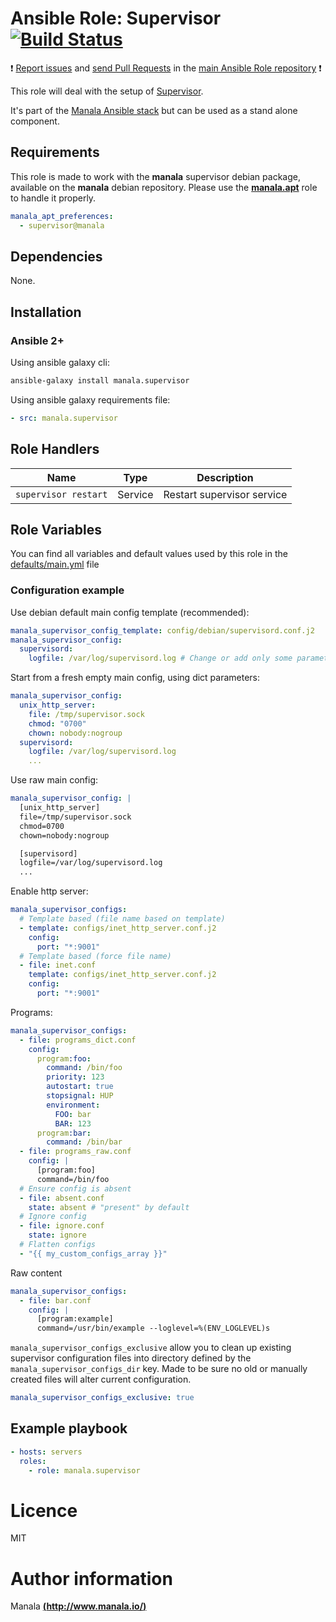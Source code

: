 # Ansible Role: Supervisor [![Build Status](https://travis-ci.org/manala/ansible-role-supervisor.svg?branch=master)](https://travis-ci.org/manala/ansible-role-supervisor)

:exclamation: [Report issues](https://github.com/manala/ansible-roles/issues) and [send Pull Requests](https://github.com/manala/ansible-roles/pulls) in the [main Ansible Role repository](https://github.com/manala/ansible-roles) :exclamation:

This role will deal with the setup of [Supervisor](http://supervisord.org/).

It's part of the [Manala Ansible stack](http://www.manala.io) but can be used as a stand alone component.

## Requirements

This role is made to work with the __manala__ supervisor debian package, available on the __manala__ debian repository. Please use the [**manala.apt**](https://galaxy.ansible.com/manala/apt/) role to handle it properly.

```yaml
manala_apt_preferences:
  - supervisor@manala
```

## Dependencies

None.

## Installation

### Ansible 2+

Using ansible galaxy cli:

```bash
ansible-galaxy install manala.supervisor
```

Using ansible galaxy requirements file:

```yaml
- src: manala.supervisor
```

## Role Handlers

| Name                 | Type    | Description                |
| -------------------- | ------- | -------------------------- |
| `supervisor restart` | Service | Restart supervisor service |

## Role Variables

You can find all variables and default values used by this role in the [defaults/main.yml](./defaults/main.yml) file

### Configuration example

Use debian default main config template (recommended):
```yaml
manala_supervisor_config_template: config/debian/supervisord.conf.j2
manala_supervisor_config:
  supervisord:
    logfile: /var/log/supervisord.log # Change or add only some parameters
```

Start from a fresh empty main config, using dict parameters:
```yaml
manala_supervisor_config:
  unix_http_server:
    file: /tmp/supervisor.sock
    chmod: "0700"
    chown: nobody:nogroup
  supervisord:
    logfile: /var/log/supervisord.log
    ...
```

Use raw main config:
```yaml
manala_supervisor_config: |
  [unix_http_server]
  file=/tmp/supervisor.sock
  chmod=0700
  chown=nobody:nogroup

  [supervisord]
  logfile=/var/log/supervisord.log
  ...
```

Enable http server:
```yaml
manala_supervisor_configs:
  # Template based (file name based on template)
  - template: configs/inet_http_server.conf.j2
    config:
      port: "*:9001"
  # Template based (force file name)
  - file: inet.conf
    template: configs/inet_http_server.conf.j2
    config:
      port: "*:9001"      
```

Programs:
```yaml
manala_supervisor_configs:
  - file: programs_dict.conf
    config:
      program:foo:
        command: /bin/foo
        priority: 123
        autostart: true
        stopsignal: HUP
        environment:
          FOO: bar
          BAR: 123
      program:bar:
        command: /bin/bar
  - file: programs_raw.conf
    config: |
      [program:foo]
      command=/bin/foo
  # Ensure config is absent
  - file: absent.conf
    state: absent # "present" by default
  # Ignore config
  - file: ignore.conf
    state: ignore
  # Flatten configs
  - "{{ my_custom_configs_array }}"
```

Raw content

```yaml
manala_supervisor_configs:
  - file: bar.conf
    config: |
      [program:example]
      command=/usr/bin/example --loglevel=%(ENV_LOGLEVEL)s
```

`manala_supervisor_configs_exclusive` allow you to clean up existing supervisor configuration files into directory defined by the `manala_supervisor_configs_dir` key. Made to be sure no old or manually created files will alter current configuration.

```yaml
manala_supervisor_configs_exclusive: true
```

## Example playbook

```yaml
- hosts: servers
  roles:
    - role: manala.supervisor
```

# Licence

MIT

# Author information

Manala [**(http://www.manala.io/)**](http://www.manala.io)
